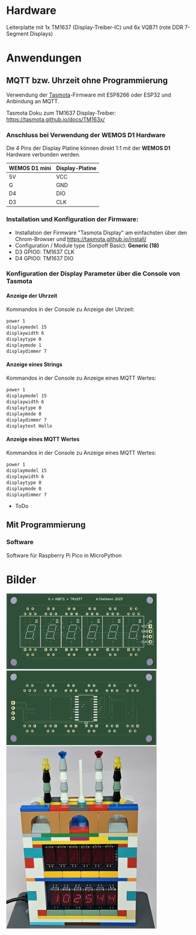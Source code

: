# Hardware
Leiterplatte mit 1x TM1637 (Display-Treiber-IC) und 6x VQB71 (rote DDR 7-Segment Displays)

# Anwendungen
## MQTT bzw. Uhrzeit ohne Programmierung
Verwendung der [Tasmota](https://tasmota.github.io/docs/)-Firmware mit ESP8266 oder ESP32 und Anbindung an MQTT.

Tasmota Doku zum TM1637 Display-Treiber: https://tasmota.github.io/docs/TM163x/

### Anschluss bei Verwendung der **WEMOS D1** Hardware
Die 4 Pins der Display Platine können direkt 1:1 mit der **WEMOS D1** Hardware verbunden werden.
 
| WEMOS D1 mini | Display-Platine |
| ------------- | ------------- |
| 5V | VCC  |
| G | GND  | 
| D4 | DIO  | 
| D3 | CLK  | 

### Installation und Konfiguration der Firmware:
* Installation der Firmware "Tasmota Display" am einfachsten über den Chrom-Browser und https://tasmota.github.io/install/
* Configuration / Module type (Sonpoff Basic): **Generic (18)**
* D3 GPIO0: TM1637 CLK
* D4 GPIO0: TM1637 DIO

### Konfiguration der Display Parameter über die Console von Tasmota
#### Anzeige der Uhrzeit
Kommandos in der Console zu Anzeige der Uhrzeit:
```
power 1
displaymodel 15
displaywidth 6
displaytype 0
displaymode 1
displaydimmer 7
```

#### Anzeige eines Strings
Kommandos in der Console zu Anzeige eines MQTT Wertes:
```
power 1
displaymodel 15
displaywidth 6
displaytype 0
displaymode 0
displaydimmer 7
displaytext Hallo
```

#### Anzeige eines MQTT Wertes
Kommandos in der Console zu Anzeige eines MQTT Wertes:
```
power 1
displaymodel 15
displaywidth 6
displaytype 0
displaymode 0
displaydimmer 7
```
* ToDo

## Mit Programmierung
### Software
Software für Raspberry Pi Pico in MicroPython

# Bilder

<img src="https://github.com/anthal/Display-VQB71-TM1637/blob/main/Pictures/TM1637-VQB71.png" width="400" />
<img src="https://github.com/anthal/Display-VQB71-TM1637/blob/main/Pictures/TM1637-VQB71_b.png" width="400" />
<img src="https://github.com/anthal/Display-VQB71-TM1637/blob/main/Pictures/20230820_102546.jpg" width="400" />
